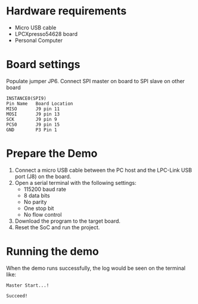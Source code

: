 Hardware requirements
===================
- Micro USB cable
- LPCXpresso54628 board
- Personal Computer

Board settings
============
Populate jumper JP6.
Connect SPI master on board to SPI slave on other board
~~~~~~~~~~~~~~~~~~~~~~~~~~~~~~~~~~~~~~~~~~~~~~~~~~~~~~
INSTANCE0(SPI9)                                       
Pin Name   Board Location                             
MISO       J9 pin 11
MOSI       J9 pin 13
SCK        J9 pin 9
PCS0       J9 pin 15
GND        P3 Pin 1
~~~~~~~~~~~~~~~~~~~~~~~~~~~~~~~~~~~~~~~~~~~~~~~~~~~~~~

Prepare the Demo
===============
1.  Connect a micro USB cable between the PC host and the LPC-Link USB port (J8) on the board.
2.  Open a serial terminal with the following settings:
    - 115200 baud rate
    - 8 data bits
    - No parity
    - One stop bit
    - No flow control
3.  Download the program to the target board.
4.  Reset the SoC and run the project.

Running the demo
===============
When the demo runs successfully, the log would be seen on the terminal like:

~~~~~~~~~~~~~~~~~~~~~~~~~~~~~~~~~~~~~~~~~~~~~~~~~~~~~~~~~~~~~~~~~~~~~~~~~~~~~~~~~~~
Master Start...!

Succeed!
~~~~~~~~~~~~~~~~~~~~~~~~~~~~~~~~~~~~~~~~~~~~~~~~~~~~~~~~~~~~~~~~~~~~~~~~~~~~~~~~~~~~~
